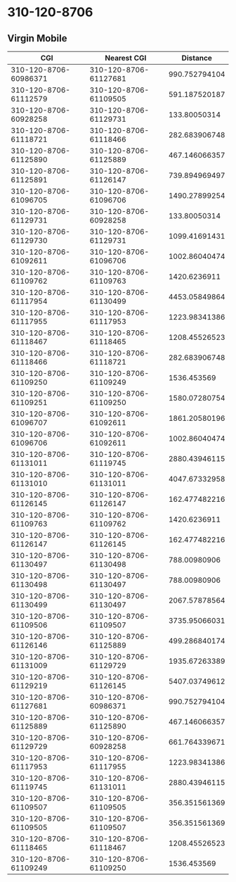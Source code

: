 # 310-120-8706
## Virgin Mobile


| CGI | Nearest CGI | Distance |
|-----|-------------|----------|
| 310-120-8706-60986371 | 310-120-8706-61127681 | 990.752794104 |
| 310-120-8706-61112579 | 310-120-8706-61109505 | 591.187520187 |
| 310-120-8706-60928258 | 310-120-8706-61129731 | 133.80050314 |
| 310-120-8706-61118721 | 310-120-8706-61118466 | 282.683906748 |
| 310-120-8706-61125890 | 310-120-8706-61125889 | 467.146066357 |
| 310-120-8706-61125891 | 310-120-8706-61126147 | 739.894969497 |
| 310-120-8706-61096705 | 310-120-8706-61096706 | 1490.27899254 |
| 310-120-8706-61129731 | 310-120-8706-60928258 | 133.80050314 |
| 310-120-8706-61129730 | 310-120-8706-61129731 | 1099.41691431 |
| 310-120-8706-61092611 | 310-120-8706-61096706 | 1002.86040474 |
| 310-120-8706-61109762 | 310-120-8706-61109763 | 1420.6236911 |
| 310-120-8706-61117954 | 310-120-8706-61130499 | 4453.05849864 |
| 310-120-8706-61117955 | 310-120-8706-61117953 | 1223.98341386 |
| 310-120-8706-61118467 | 310-120-8706-61118465 | 1208.45526523 |
| 310-120-8706-61118466 | 310-120-8706-61118721 | 282.683906748 |
| 310-120-8706-61109250 | 310-120-8706-61109249 | 1536.453569 |
| 310-120-8706-61109251 | 310-120-8706-61109250 | 1580.07280754 |
| 310-120-8706-61096707 | 310-120-8706-61092611 | 1861.20580196 |
| 310-120-8706-61096706 | 310-120-8706-61092611 | 1002.86040474 |
| 310-120-8706-61131011 | 310-120-8706-61119745 | 2880.43946115 |
| 310-120-8706-61131010 | 310-120-8706-61131011 | 4047.67332958 |
| 310-120-8706-61126145 | 310-120-8706-61126147 | 162.477482216 |
| 310-120-8706-61109763 | 310-120-8706-61109762 | 1420.6236911 |
| 310-120-8706-61126147 | 310-120-8706-61126145 | 162.477482216 |
| 310-120-8706-61130497 | 310-120-8706-61130498 | 788.00980906 |
| 310-120-8706-61130498 | 310-120-8706-61130497 | 788.00980906 |
| 310-120-8706-61130499 | 310-120-8706-61130497 | 2067.57878564 |
| 310-120-8706-61109506 | 310-120-8706-61109507 | 3735.95066031 |
| 310-120-8706-61126146 | 310-120-8706-61125889 | 499.286840174 |
| 310-120-8706-61131009 | 310-120-8706-61129729 | 1935.67263389 |
| 310-120-8706-61129219 | 310-120-8706-61126145 | 5407.03749612 |
| 310-120-8706-61127681 | 310-120-8706-60986371 | 990.752794104 |
| 310-120-8706-61125889 | 310-120-8706-61125890 | 467.146066357 |
| 310-120-8706-61129729 | 310-120-8706-60928258 | 661.764339671 |
| 310-120-8706-61117953 | 310-120-8706-61117955 | 1223.98341386 |
| 310-120-8706-61119745 | 310-120-8706-61131011 | 2880.43946115 |
| 310-120-8706-61109507 | 310-120-8706-61109505 | 356.351561369 |
| 310-120-8706-61109505 | 310-120-8706-61109507 | 356.351561369 |
| 310-120-8706-61118465 | 310-120-8706-61118467 | 1208.45526523 |
| 310-120-8706-61109249 | 310-120-8706-61109250 | 1536.453569 |
